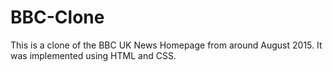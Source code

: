 # BBC-Clone

This is a clone of the BBC UK News Homepage from around August 2015.
It was implemented using HTML and CSS.
